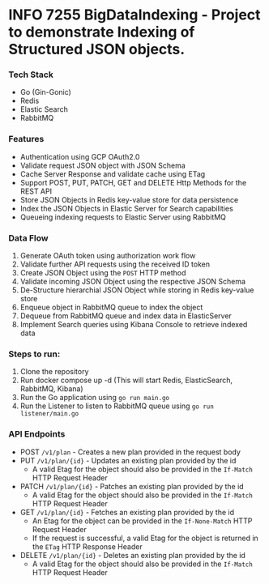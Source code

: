 # INFO 7255 BigDataIndexing - Project to demonstrate Indexing of Structured JSON objects.


### Tech Stack
- Go (Gin-Gonic)
- Redis
- Elastic Search
- RabbitMQ

### Features
- Authentication using GCP OAuth2.0
- Validate request JSON object with JSON Schema
- Cache Server Response and validate cache using ETag
- Support POST, PUT, PATCH, GET and DELETE Http Methods for the REST API
- Store JSON Objects in Redis key-value store for data persistence
- Index the JSON Objects in Elastic Server for Search capabilities
- Queueing indexing requests to Elastic Server using RabbitMQ

### Data Flow
1. Generate OAuth token using authorization work flow
2. Validate further API requests using the received ID token
3. Create JSON Object using the `POST` HTTP method
4. Validate incoming JSON Object using the respective JSON Schema
5. De-Structure hierarchial JSON Object while storing in Redis key-value store
6. Enqueue object in RabbitMQ queue to index the object
7. Dequeue from RabbitMQ queue and index data in ElasticServer
8. Implement Search queries using Kibana Console to retrieve indexed data


### Steps to run:
1. Clone the repository
2. Run docker compose up -d (This will start Redis, ElasticSearch, RabbitMQ, Kibana)
3. Run the Go application using `go run main.go`
4. Run the Listener to listen to RabbitMQ queue using `go run listener/main.go`

### API Endpoints

- POST `/v1/plan` - Creates a new plan provided in the request body
- PUT `/v1/plan/{id}` - Updates an existing plan provided by the id
    - A valid Etag for the object should also be provided in the `If-Match` HTTP Request Header
- PATCH `/v1/plan/{id}` - Patches an existing plan provided by the id
    - A valid Etag for the object should also be provided in the `If-Match` HTTP Request Header
- GET `/v1/plan/{id}` - Fetches an existing plan provided by the id
    - An Etag for the object can be provided in the `If-None-Match` HTTP Request Header
    - If the request is successful, a valid Etag for the object is returned in the `ETag` HTTP Response Header
- DELETE `/v1/plan/{id}` - Deletes an existing plan provided by the id
    - A valid Etag for the object should also be provided in the `If-Match` HTTP Request Header
